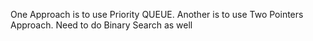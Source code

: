 One Approach is to use Priority QUEUE.
Another is to use Two Pointers Approach.
Need to do Binary Search as well
​